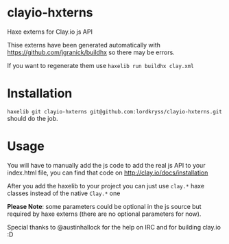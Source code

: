 clayio-hxterns
==============

Haxe externs for Clay.io js API

Thise externs have been generated automatically with https://github.com/jgranick/buildhx so there may be errors.

If you want to regenerate them use `haxelib run buildhx clay.xml`

Installation
===========
`haxelib git clayio-hxterns git@github.com:lordkryss/clayio-hxterns.git` should do the job.

Usage
========
You will have to manually add the js code to add the real js API to your index.html file, you can find that code on http://clay.io/docs/installation

After you add the haxelib to your project you can just use `clay.*` haxe classes instead of the native `Clay.*` one


**Please Note**: some parameters could be optional in the js source but required by haxe externs (there are no optional parameters for now).


Special thanks to @austinhallock for the help on IRC and for building clay.io :D
